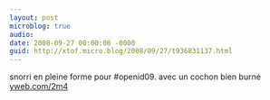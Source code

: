 ```yaml
---
layout: post
microblog: true
audio: 
date: 2008-09-27 00:00:00 -0000
guid: http://xtof.micro.blog/2008/09/27/t936831137.html
---
```

snorri en pleine forme pour #openid09. avec un cochon bien burné  [yweb.com/2m4](http://yweb.com/2m4)
